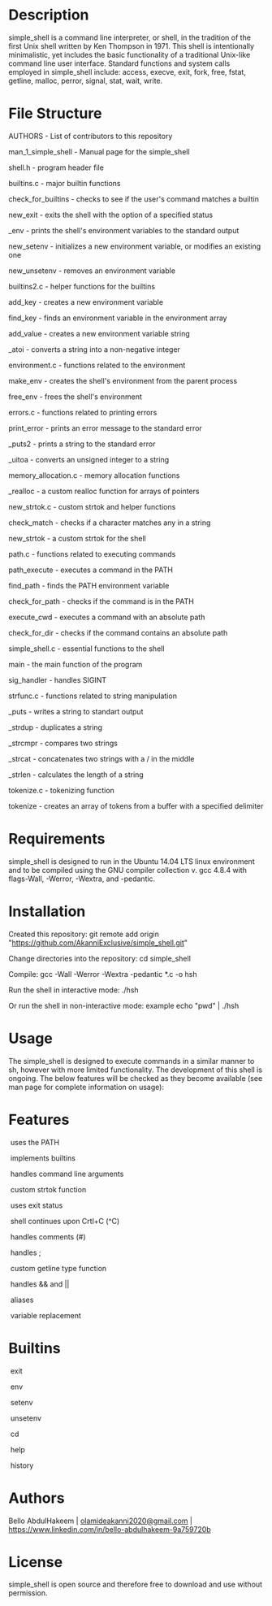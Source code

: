 # Description

simple_shell is a command line interpreter, or shell, in the tradition of the first Unix shell written by Ken Thompson in 1971. This shell is intentionally minimalistic, yet includes the basic functionality of a traditional Unix-like command line user interface. Standard functions and system calls employed in simple_shell include: access, execve, exit, fork, free, fstat, getline, malloc, perror, signal, stat, wait, write.

# File Structure

AUTHORS - List of contributors to this repository

man_1_simple_shell - Manual page for the simple_shell

shell.h - program header file

builtins.c - major builtin functions

check_for_builtins - checks to see if the user's command matches a builtin

new_exit - exits the shell with the option of a specified status

_env - prints the shell's environment variables to the standard output

new_setenv - initializes a new environment variable, or modifies an existing one

new_unsetenv - removes an environment variable

builtins2.c - helper functions for the builtins

add_key - creates a new environment variable

find_key - finds an environment variable in the environment array

add_value - creates a new environment variable string

_atoi - converts a string into a non-negative integer

environment.c - functions related to the environment

make_env - creates the shell's environment from the parent process

free_env - frees the shell's environment

errors.c - functions related to printing errors

print_error - prints an error message to the standard error

_puts2 - prints a string to the standard error

_uitoa - converts an unsigned integer to a string

memory_allocation.c - memory allocation functions

_realloc - a custom realloc function for arrays of pointers

new_strtok.c - custom strtok and helper functions

check_match - checks if a character matches any in a string

new_strtok - a custom strtok for the shell

path.c - functions related to executing commands

path_execute - executes a command in the PATH

find_path - finds the PATH environment variable

check_for_path - checks if the command is in the PATH

execute_cwd - executes a command with an absolute path

check_for_dir - checks if the command contains an absolute path

simple_shell.c - essential functions to the shell

main - the main function of the program

sig_handler - handles SIGINT

strfunc.c - functions related to string manipulation

_puts - writes a string to standart output

_strdup - duplicates a string

_strcmpr - compares two strings

_strcat - concatenates two strings with a / in the middle

_strlen - calculates the length of a string

tokenize.c - tokenizing function

tokenize - creates an array of tokens from a buffer with a specified delimiter

# Requirements

simple_shell is designed to run in the Ubuntu 14.04 LTS linux environment and to be compiled using the GNU compiler collection v. gcc 4.8.4 with flags-Wall, -Werror, -Wextra, and -pedantic.

# Installation

Created this repository: git remote add origin "https://github.com/AkanniExclusive/simple_shell.git"

Change directories into the repository: cd simple_shell

Compile: gcc -Wall -Werror -Wextra -pedantic *.c -o hsh

Run the shell in interactive mode: ./hsh

Or run the shell in non-interactive mode: example echo "pwd" | ./hsh

# Usage

The simple_shell is designed to execute commands in a similar manner to sh, however with more limited functionality. The development of this shell is ongoing. The below features will be checked as they become available (see man page for complete information on usage):

# Features

 uses the PATH

 implements builtins

 handles command line arguments

 custom strtok function

 uses exit status

 shell continues upon Crtl+C (^C)

 handles comments (#)

 handles ;

 custom getline type function

 handles && and ||

 aliases

 variable replacement

# Builtins

 exit

 env

 setenv

 unsetenv

 cd

 help

 history


# Authors

Bello AbdulHakeem | <olamideakanni2020@gmail.com> | https://www.linkedin.com/in/bello-abdulhakeem-9a759720b

# License

simple_shell is open source and therefore free to download and use without permission.

